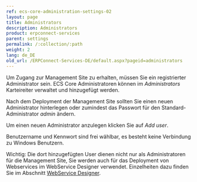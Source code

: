 ```yaml
---
ref: ecs-core-administration-settings-02
layout: page
title: Administrators
description: Administrators
product: erpconnect-services
parent: settings
permalink: /:collection/:path
weight: 2
lang: de_DE
old_url: /ERPConnect-Services-DE/default.aspx?pageid=administrators
---
```


Um Zugang zur Management Site zu erhalten, müssen Sie ein registrierter Administrator sein. ECS Core Administratoren können im *Administrators* Karteireiter verwaltet und hinzugefügt werden. 

Nach dem Deployment der Management Site sollten Sie einen neuen Administrator hinterlegen oder zumindest das Passwort für den Standard-Administrator *admin* ändern. 

Um einen neuen Administrator anzulegen klicken Sie auf *Add user*.

Benutzername und Kennwort sind frei wählbar, es besteht keine Verbindung zu Windows Benutzern. <br>

Wichtig: Die dort hinzugefügten User dienen nicht nur als Administratoren für die Management Site, Sie werden auch für das Deployment von Webservices im WebService Designer verwendet.
Einzelheiten dazu finden Sie im Abschnitt [WebService Designer](../webservices). 
